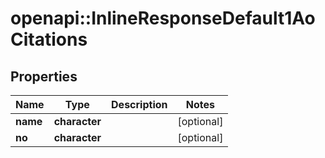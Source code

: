 # openapi::InlineResponseDefault1AoCitations


## Properties
Name | Type | Description | Notes
------------ | ------------- | ------------- | -------------
**name** | **character** |  | [optional] 
**no** | **character** |  | [optional] 


